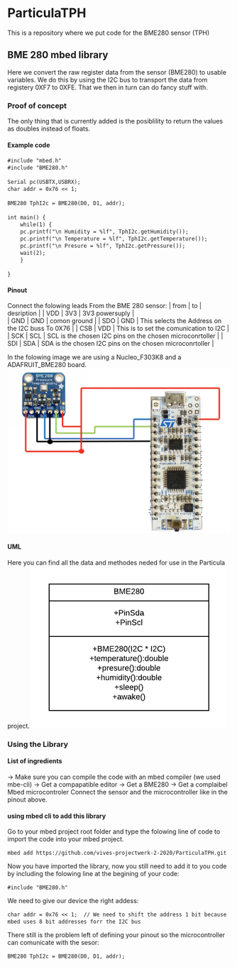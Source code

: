 # ParticulaTPH
This is a repository where we put code for the BME280 sensor (TPH)

## BME 280 mbed library
Here we convert the raw register data from the sensor (BME280) to usable variables. We do this by using the I2C bus to transport the data from registery 0XF7 to 0XFE. That we then in turn can do fancy stuff with. 

### Proof of concept
The only thing that is currently added is the posiblility to return the values as doubles instead of floats.

#### Example code
```
#include "mbed.h"
#include "BME280.h"

Serial pc(USBTX,USBRX); 
char addr = 0x76 << 1;

BME280 TphI2c = BME280(D0, D1, addr);

int main() {
    while(1) {
    pc.printf("\n Humidity = %lf", TphI2c.getHumidity());
    pc.printf("\n Temperature = %lf", TphI2c.getTemperature());
    pc.printf("\n Presure = %lf", TphI2c.getPressure());
    wait(2);
    }

}
```

#### Pinout
Connect the folowing leads From the BME 280 sensor:
| from | to | desription |
| VDD | 3V3 | 3V3 powersuply |  
| GND | GND | comon ground |
| SDO | GND | This selects the Address on the I2C buss To 0X76 |
| CSB | VDD | This is to set the comunication to I2C |
| SCK | SCL | SCL is the chosen I2C pins on the chosen microconrtoller |
| SDI | SDA | SDA is the chosen I2C pins on the chosen microconrtoller |

In the folowing image we are using a Nucleo_F303K8 and a ADAFRUIT_BME280 board.
![](img/schematic.png)

#### UML
Here you can find all the data and methodes neded for use in the Particula project.
![](img/UMLBME280.png)

### Using the Library

#### List of ingredients
-> Make sure you can compile the code with an mbed compiler (we used mbe-cli)
-> Get a compapatible editor
-> Get a BME280
-> Get a complaibel Mbed microcontroler
Connect the sensor and the microcontroller like in the pinout above.

#### using mbed cli to add this library
Go to your mbed project root folder and type the folowing line of code to import the code into your mbed project.  
```
mbed add https://github.com/vives-projectwerk-2-2020/ParticulaTPH.git
```
Now you have imported the library, now you still need to add it to you code by including the folowing line at the begining of your code:  
```
#include "BME280.h"
```
We need to give our device the right addess:  
```
char addr = 0x76 << 1;  // We need to shift the address 1 bit because mbed uses 8 bit addresses forr the I2C bus
```
There still is the problem left of defining your pinout so the microcontroller can comunicate with the sesor:  
```
BME280 TphI2c = BME280(D0, D1, addr);
```